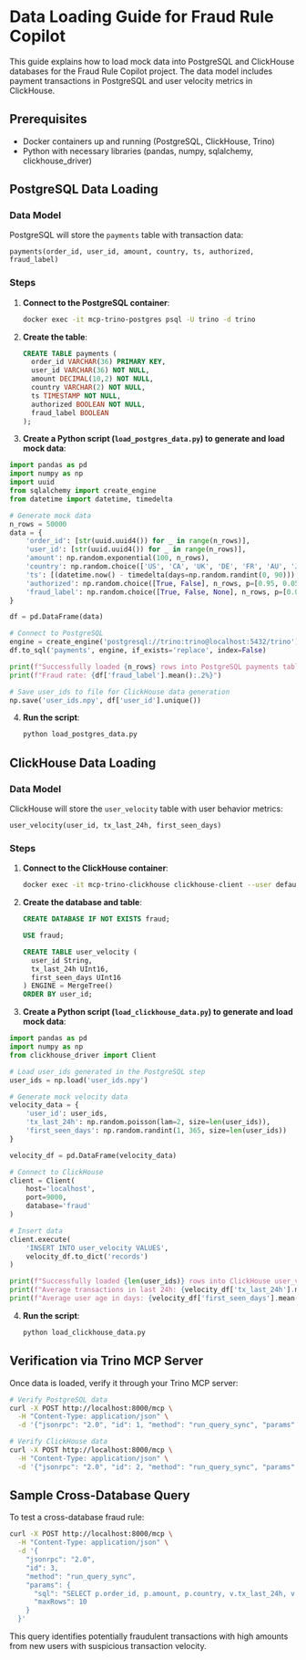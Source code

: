 # Data Loading Guide for Fraud Rule Copilot

This guide explains how to load mock data into PostgreSQL and ClickHouse databases for the Fraud Rule Copilot project. The data model includes payment transactions in PostgreSQL and user velocity metrics in ClickHouse.

## Prerequisites

- Docker containers up and running (PostgreSQL, ClickHouse, Trino)
- Python with necessary libraries (pandas, numpy, sqlalchemy, clickhouse_driver)

## PostgreSQL Data Loading

### Data Model

PostgreSQL will store the `payments` table with transaction data:

```
payments(order_id, user_id, amount, country, ts, authorized, fraud_label)
```

### Steps

1. **Connect to the PostgreSQL container**:
   ```bash
   docker exec -it mcp-trino-postgres psql -U trino -d trino
   ```

2. **Create the table**:
   ```sql
   CREATE TABLE payments (
     order_id VARCHAR(36) PRIMARY KEY,
     user_id VARCHAR(36) NOT NULL,
     amount DECIMAL(10,2) NOT NULL,
     country VARCHAR(2) NOT NULL,
     ts TIMESTAMP NOT NULL,
     authorized BOOLEAN NOT NULL,
     fraud_label BOOLEAN
   );
   ```

3. **Create a Python script (`load_postgres_data.py`) to generate and load mock data**:

```python
import pandas as pd
import numpy as np
import uuid
from sqlalchemy import create_engine
from datetime import datetime, timedelta

# Generate mock data
n_rows = 50000
data = {
    'order_id': [str(uuid.uuid4()) for _ in range(n_rows)],
    'user_id': [str(uuid.uuid4()) for _ in range(n_rows)],
    'amount': np.random.exponential(100, n_rows),
    'country': np.random.choice(['US', 'CA', 'UK', 'DE', 'FR', 'AU', 'JP', 'CN', 'BR', 'MX'], n_rows),
    'ts': [(datetime.now() - timedelta(days=np.random.randint(0, 90))) for _ in range(n_rows)],
    'authorized': np.random.choice([True, False], n_rows, p=[0.95, 0.05]),
    'fraud_label': np.random.choice([True, False, None], n_rows, p=[0.03, 0.92, 0.05])
}

df = pd.DataFrame(data)

# Connect to PostgreSQL
engine = create_engine('postgresql://trino:trino@localhost:5432/trino')
df.to_sql('payments', engine, if_exists='replace', index=False)

print(f"Successfully loaded {n_rows} rows into PostgreSQL payments table")
print(f"Fraud rate: {df['fraud_label'].mean():.2%}")

# Save user_ids to file for ClickHouse data generation
np.save('user_ids.npy', df['user_id'].unique())
```

4. **Run the script**:
   ```bash
   python load_postgres_data.py
   ```

## ClickHouse Data Loading

### Data Model

ClickHouse will store the `user_velocity` table with user behavior metrics:

```
user_velocity(user_id, tx_last_24h, first_seen_days)
```

### Steps

1. **Connect to the ClickHouse container**:
   ```bash
   docker exec -it mcp-trino-clickhouse clickhouse-client --user default --password ""
   ```

2. **Create the database and table**:
   ```sql
   CREATE DATABASE IF NOT EXISTS fraud;
   
   USE fraud;
   
   CREATE TABLE user_velocity (
     user_id String,
     tx_last_24h UInt16,
     first_seen_days UInt16
   ) ENGINE = MergeTree()
   ORDER BY user_id;
   ```

3. **Create a Python script (`load_clickhouse_data.py`) to generate and load mock data**:

```python
import pandas as pd
import numpy as np
from clickhouse_driver import Client

# Load user_ids generated in the PostgreSQL step
user_ids = np.load('user_ids.npy')

# Generate mock velocity data
velocity_data = {
    'user_id': user_ids,
    'tx_last_24h': np.random.poisson(lam=2, size=len(user_ids)),
    'first_seen_days': np.random.randint(1, 365, size=len(user_ids))
}

velocity_df = pd.DataFrame(velocity_data)

# Connect to ClickHouse
client = Client(
    host='localhost',
    port=9000,
    database='fraud'
)

# Insert data
client.execute(
    'INSERT INTO user_velocity VALUES',
    velocity_df.to_dict('records')
)

print(f"Successfully loaded {len(user_ids)} rows into ClickHouse user_velocity table")
print(f"Average transactions in last 24h: {velocity_df['tx_last_24h'].mean():.2f}")
print(f"Average user age in days: {velocity_df['first_seen_days'].mean():.2f}")
```

4. **Run the script**:
   ```bash
   python load_clickhouse_data.py
   ```

## Verification via Trino MCP Server

Once data is loaded, verify it through your Trino MCP server:

```bash
# Verify PostgreSQL data
curl -X POST http://localhost:8000/mcp \
  -H "Content-Type: application/json" \
  -d '{"jsonrpc": "2.0", "id": 1, "method": "run_query_sync", "params": {"sql": "SELECT COUNT(*) FROM postgres.public.payments", "maxRows": 10}}'

# Verify ClickHouse data
curl -X POST http://localhost:8000/mcp \
  -H "Content-Type: application/json" \
  -d '{"jsonrpc": "2.0", "id": 2, "method": "run_query_sync", "params": {"sql": "SELECT COUNT(*) FROM clickhouse.fraud.user_velocity", "maxRows": 10}}'
```

## Sample Cross-Database Query

To test a cross-database fraud rule:

```bash
curl -X POST http://localhost:8000/mcp \
  -H "Content-Type: application/json" \
  -d '{
    "jsonrpc": "2.0", 
    "id": 3, 
    "method": "run_query_sync", 
    "params": {
      "sql": "SELECT p.order_id, p.amount, p.country, v.tx_last_24h, v.first_seen_days FROM postgres.public.payments p JOIN clickhouse.fraud.user_velocity v ON p.user_id = v.user_id WHERE p.amount > 500 AND v.tx_last_24h > 5 AND v.first_seen_days < 7 LIMIT 10", 
      "maxRows": 10
    }
  }'
```

This query identifies potentially fraudulent transactions with high amounts from new users with suspicious transaction velocity.
